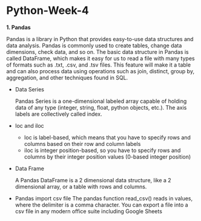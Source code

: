 # Python-Week-4
**1. Pandas**

Pandas is a library in Python that provides easy-to-use data structures and data analysis. Pandas is commonly used to create tables, change data dimensions, check data, and so on. The basic data structure in Pandas is called DataFrame, which makes it easy for us to read a file with many types of formats such as .txt, .csv, and .tsv files. This feature will make it a table and can also process data using operations such as join, distinct, group by, aggregation, and other techniques found in SQL.

- Data Series

   Pandas Series is a one-dimensional labeled array capable of holding data of any type (integer, string, float, python objects, etc.). The axis labels are collectively   called index.
 
 - loc and iloc
   * loc is label-based, which means that you have to specify rows and columns based on their row and column labels
   * iloc is integer position-based, so you have to specify rows and columns by their integer position values (0-based integer position)

- Data Frame

   A Pandas DataFrame is a 2 dimensional data structure, like a 2 dimensional array, or a table with rows and columns.

- Pandas import csv file
   The pandas function read_csv() reads in values, where the delimiter is a comma character. You can export a file into a csv file in any modern office suite including Google Sheets

